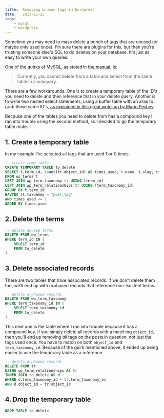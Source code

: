 ```yaml
---
title:  Removing unused tags in Wordpress
date:   2013-11-25
tags:
    - mysql
    - wordpress
---
```


Sometime you may need to mass delete a bunch of tags that are unused (or maybe only used once). I'm sure there are plugins for this, but then you're trusting someone else's SQL to do deletes on your database. It's just as easy to write your own queries.

One of the quirks of MySQL, as stated in <a href="http://dev.mysql.com/doc/refman/5.1/en/delete.html" target="_blank">the manual</a>, is:

> Currently, you cannot delete from a table and select from the same table in a subquery.

There are a few workarounds. One is to create a temporary table of the ID's you need to delete and then reference that in your delete query. Another is to write two nested select statements, using a buffer table with an alias to grab those same ID's, <a href="http://devwp.eu/deleting-wordpress-records-based-on-nested-selects/" target="_blank">as explained in this great write-up by Mario Peshev</a>.

Because one of the tables you need to delete from has a compound key I ran into trouble using the second method, so I decided to go the temporary table route.

## 1. Create a temporary table

In my example I've selected all tags that are used 1 or 0 times.

```sql
-- create temp table
CREATE TEMPORARY TABLE to_delete
SELECT t.term_id, count(tr.object_id) AS times_used, t.name, t.slug, tt.term_taxonomy_id, tt.taxonomy, tr.object_id
FROM wp_terms t
LEFT JOIN wp_term_taxonomy tt USING (term_id)
LEFT JOIN wp_term_relationships tr USING (term_taxonomy_id)
GROUP BY t.term_id
HAVING tt.taxonomy = "post_tag"
AND times_used <= 1
ORDER BY times_used
```

## 2. Delete the terms

```sql
-- delete unused terms
DELETE FROM wp_terms
WHERE term_id IN (
    SELECT term_id
    FROM to_delete
)
```

## 3. Delete associated records

There are two tables that have associated records. If we don't delete them too, we'll end up with orphaned records that reference non-existent terms.

```sql
-- delete orphaned records
DELETE FROM wp_term_taxonomy
WHERE term_taxonomy_id IN (
    SELECT term_taxonomy_id
    FROM to_delete
)
```

This next one is the table where I ran into trouble because it has a compound key. If you simply delete all records with a matching `object_id`, then you'll end up removing _all_ tags on the posts in question, not just the tags used once. You have to match on both `object_id` and `term_taxonomy_id`. Because of the quirk mentioned above, it ended up being easier to use the temporary table as a reference.

```sql
-- delete orphaned records
DELETE FROM tr
USING wp_term_relationships AS tr
INNER JOIN to_delete AS d
WHERE d.term_taxonomy_id = tr.term_taxonomy_id
AND d.object_id = tr.object_id
```

## 4. Drop the temporary table

```sql
DROP TABLE to_delete
```
